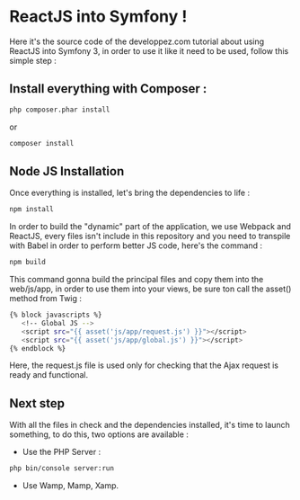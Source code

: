 # ReactJS into Symfony !

Here it's the source code of the developpez.com tutorial about using ReactJS into Symfony 3, in order to use it like it need to be used, follow this simple step :

## Install everything with Composer : 

```bash
php composer.phar install
```

or 

```bash
composer install
```

## Node JS Installation

Once everything is installed, let's bring the dependencies to life : 

```bash
npm install 
```

In order to build the "dynamic" part of the application, we use Webpack and ReactJS, every files isn't include in this repository and you need to transpile with Babel in order to perform better JS code, here's the command :

```bash
npm build
```

This command gonna build the principal files and copy them into the web/js/app, in order to use them into your views, be sure ton call the asset() method from Twig : 

```bash
{% block javascripts %}
   <!-- Global JS -->
   <script src="{{ asset('js/app/request.js') }}"></script>
   <script src="{{ asset('js/app/global.js') }}"></script>
{% endblock %}
```

Here, the request.js file is used only for checking that the Ajax request is ready and functional.

## Next step 

With all the files in check and the dependencies installed, it's time to launch something, to do this, two options are available :

- Use the PHP Server :

```bash
php bin/console server:run
```

- Use Wamp, Mamp, Xamp.